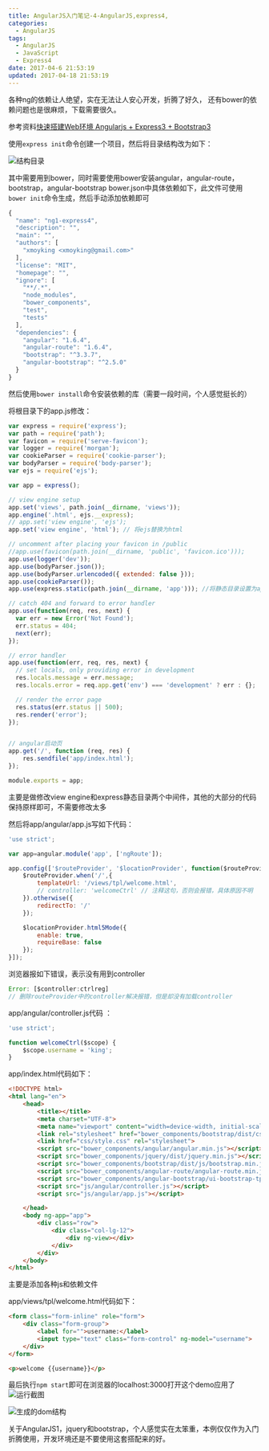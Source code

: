 ```yaml
---
title: AngularJS入门笔记-4-AngularJS,express4,
categories:
  - AngularJS
tags:
  - AngularJS
  - JavaScript
  - Express4
date: 2017-04-6 21:53:19
updated: 2017-04-18 21:53:19
---
```


各种ng的依赖让人绝望，实在无法让人安心开发，折腾了好久， 还有bower的依赖问题也是很麻烦，下载需要很久。

参考资料[快速搭建Web环境 Angularjs + Express3 + Bootstrap3](http://blog.fens.me/AngularJS-express3-bootstrap3/)

使用`express init`命令创建一个项目，然后将目录结构改为如下：

![结构目录](1.png)

其中需要用到bower，同时需要使用bower安装angular，angular-route，bootstrap，angular-bootstrap
bower.json中具体依赖如下，此文件可使用`bower init`命令生成，然后手动添加依赖即可
```js
{
  "name": "ng1-express4",
  "description": "",
  "main": "",
  "authors": [
    "xmoyking <xmoyking@gmail.com>"
  ],
  "license": "MIT",
  "homepage": "",
  "ignore": [
    "**/.*",
    "node_modules",
    "bower_components",
    "test",
    "tests"
  ],
  "dependencies": {
    "angular": "1.6.4",
    "angular-route": "1.6.4",
    "bootstrap": "^3.3.7",
    "angular-bootstrap": "^2.5.0"
  }
}
```
然后使用`bower install`命令安装依赖的库（需要一段时间，个人感觉挺长的）

将根目录下的app.js修改：
```js
var express = require('express');
var path = require('path');
var favicon = require('serve-favicon');
var logger = require('morgan');
var cookieParser = require('cookie-parser');
var bodyParser = require('body-parser');
var ejs = require('ejs');

var app = express();

// view engine setup
app.set('views', path.join(__dirname, 'views'));
app.engine('.html', ejs.__express);
// app.set('view engine', 'ejs');
app.set('view engine', 'html'); // 将ejs替换为html

// uncomment after placing your favicon in /public
//app.use(favicon(path.join(__dirname, 'public', 'favicon.ico')));
app.use(logger('dev'));
app.use(bodyParser.json());
app.use(bodyParser.urlencoded({ extended: false }));
app.use(cookieParser());
app.use(express.static(path.join(__dirname, 'app'))); //将静态目录设置为app目录，元public目录没有使用

// catch 404 and forward to error handler
app.use(function(req, res, next) {
  var err = new Error('Not Found');
  err.status = 404;
  next(err);
});

// error handler
app.use(function(err, req, res, next) {
  // set locals, only providing error in development
  res.locals.message = err.message;
  res.locals.error = req.app.get('env') === 'development' ? err : {};

  // render the error page
  res.status(err.status || 500);
  res.render('error');
});


// angular启动页
app.get('/', function (req, res) {
    res.sendfile('app/index.html');
});

module.exports = app;
```
主要是做修改view engine和express静态目录两个中间件，其他的大部分的代码保持原样即可，不需要修改太多


然后将app/angular/app.js写如下代码：
```js
'use strict';

var app=angular.module('app', ['ngRoute']);

app.config(['$routeProvider', '$locationProvider', function($routeProvider, $locationProvider){
    $routeProvider.when('/',{
        templateUrl: '/views/tpl/welcome.html',
        // controller: 'welcomeCtrl' // 注释这句，否则会报错，具体原因不明
    }).otherwise({
        redirectTo: '/'
    });

    $locationProvider.html5Mode({
        enable: true,
        requireBase: false
    });
}]);
```

浏览器报如下错误，表示没有用到controller
```js
Error: [$controller:ctrlreg]
// 删除routeProvider中的controller解决报错，但是却没有加载controller
```

app/angular/controller.js代码 ：
```js
'use strict';

function welcomeCtrl($scope) {
    $scope.username = 'king';
}
```

app/index.html代码如下：
```html
<!DOCTYPE html>
<html lang="en">
    <head>
        <title></title>
        <meta charset="UTF-8">
        <meta name="viewport" content="width=device-width, initial-scale=1">
        <link rel="stylesheet" href="bower_components/bootstrap/dist/css/bootstrap.min.css">
        <link href="css/style.css" rel="stylesheet">
        <script src="bower_components/angular/angular.min.js"></script>
        <script src="bower_components/jquery/dist/jquery.min.js"></script>
        <script src="bower_components/bootstrap/dist/js/bootstrap.min.js"></script>
        <script src="bower_components/angular-route/angular-route.min.js"></script>
        <script src="bower_components/angular-bootstrap/ui-bootstrap-tpls.min.js"></script>
        <script src="js/angular/controller.js"></script>
        <script src="js/angular/app.js"></script>

    </head>
    <body ng-app="app">
        <div class="row">
            <div class="col-lg-12">
                <div ng-view></div>
            </div>
        </div>
    </body>
</html>
```
主要是添加各种js和依赖文件

app/views/tpl/welcome.html代码如下：
```html
<form class="form-inline" role="form">
    <div class="form-group">
        <label for="">username:</label>
        <input type="text" class="form-control" ng-model="username">
    </div>
</form>

<p>welcome {{username}}</p>
```

最后执行`npm start`即可在浏览器的localhost:3000打开这个demo应用了
![运行截图](2.png)

![生成的dom结构](3.png)

关于AngularJS1，jquery和bootstrap，个人感觉实在太笨重，本例仅仅作为入门折腾使用，开发环境还是不要使用这套搭配来的好。